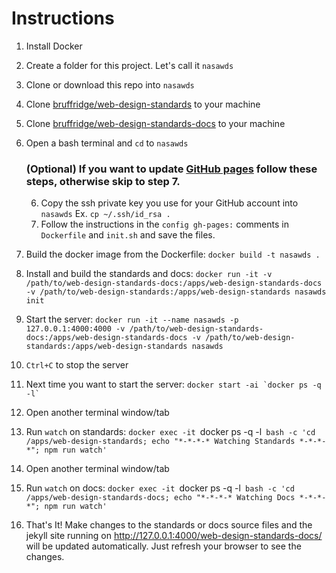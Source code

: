 # Instructions

1. Install Docker
2. Create a folder for this project. Let's call it `nasawds`
3. Clone or download this repo into `nasawds`
4. Clone [bruffridge/web-design-standards](https://github.com/bruffridge/web-design-standards) to your machine
5. Clone [bruffridge/web-design-standards-docs](https://github.com/bruffridge/web-design-standards-docs) to your machine
6. Open a bash terminal and `cd` to `nasawds`

    ### (Optional) If you want to update [GitHub pages](https://github.com/bruffridge/web-design-standards-docs/tree/gh-pages) follow these steps, otherwise skip to step 7.
    6. Copy the ssh private key you use for your GitHub account into `nasawds` Ex. `cp ~/.ssh/id_rsa .`
    7. Follow the instructions in the `config gh-pages:` comments in `Dockerfile` and `init.sh` and save the files.

9. Build the docker image from the Dockerfile: `docker build -t nasawds .`
10. Install and build the standards and docs: `docker run -it -v /path/to/web-design-standards-docs:/apps/web-design-standards-docs -v /path/to/web-design-standards:/apps/web-design-standards nasawds init`
11. Start the server: `docker run -it --name nasawds -p 127.0.0.1:4000:4000 -v /path/to/web-design-standards-docs:/apps/web-design-standards-docs -v /path/to/web-design-standards:/apps/web-design-standards nasawds`
12. `Ctrl+C` to stop the server
13. Next time you want to start the server: `` docker start -ai `docker ps -q -l` ``
14. Open another terminal window/tab
15. Run `watch` on standards: `docker exec -it `docker ps -q -l` bash -c 'cd /apps/web-design-standards; echo "*-*-*-* Watching Standards *-*-*-*"; npm run watch'`
16. Open another terminal window/tab
17. Run `watch` on docs: `docker exec -it `docker ps -q -l` bash -c 'cd /apps/web-design-standards-docs; echo "*-*-*-* Watching Docs *-*-*-*"; npm run watch'`
18. That's It! Make changes to the standards or docs source files and the jekyll site running on http://127.0.0.1:4000/web-design-standards-docs/ will be updated automatically. Just refresh your browser to see the changes.
